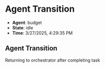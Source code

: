 # Agent Transition

- **Agent**: budget
- **State**: idle
- **Time**: 3/27/2025, 4:29:35 PM

## Agent Transition

Returning to orchestrator after completing task

